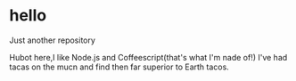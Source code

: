 # hello

Just another repository

Hubot here,I like Node.js and Coffeescript(that's what I'm nade of!)
I've had tacas on the mucn and find then far superior to Earth tacos.
